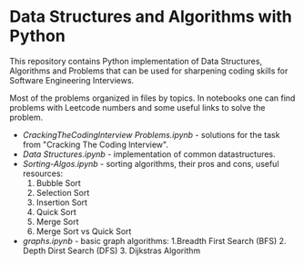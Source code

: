 # Data Structures and Algorithms with Python
This repository contains Python implementation of Data Structures, Algorithms and Problems that can be used for sharpening coding skills for Software Engineering Interviews.

Most of the problems organized in files by topics. In notebooks one can find problems with Leetcode numbers and some useful links to solve the problem.

- *CrackingTheCodinglnterview Problems.ipynb* - solutions for the task from "Cracking The Coding lnterview".
- *Data Structures.ipynb* - implementation of common datastructures.
- *Sorting-Algos.ipynb* - sorting algorithms, their pros and cons, useful resources:
    1. Bubble Sort
    2. Selection Sort
    3. Insertion Sort
    4. Quick Sort
    5. Merge Sort
    6. Merge Sort vs Quick Sort
- *graphs.ipynb* - basic graph algorithms:
    1.Breadth First Search (BFS)
    2. Depth Dirst Search (DFS)
    3. Dijkstras Algorithm
    

